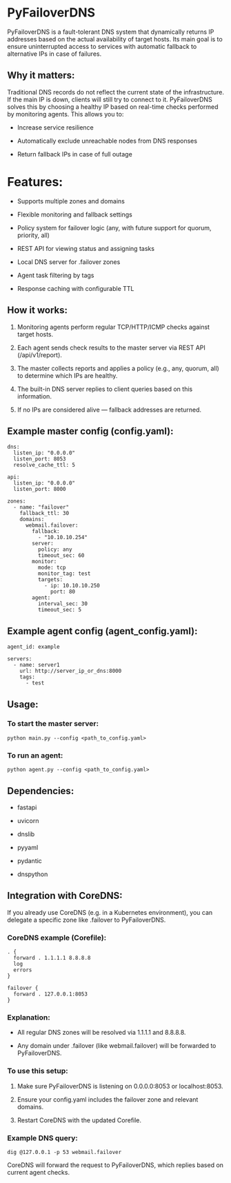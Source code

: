 # PyFailoverDNS
PyFailoverDNS is a fault-tolerant DNS system that dynamically returns IP addresses based on the actual availability of target hosts. Its main goal is to ensure uninterrupted access to services with automatic fallback to alternative IPs in case of failures.

## Why it matters:
Traditional DNS records do not reflect the current state of the infrastructure. If the main IP is down, clients will still try to connect to it. PyFailoverDNS solves this by choosing a healthy IP based on real-time checks performed by monitoring agents. This allows you to:

+ Increase service resilience

+ Automatically exclude unreachable nodes from DNS responses

+ Return fallback IPs in case of full outage

# Features:

+ Supports multiple zones and domains

+ Flexible monitoring and fallback settings

+ Policy system for failover logic (any, with future support for quorum, priority, all)

+ REST API for viewing status and assigning tasks

+ Local DNS server for .failover zones

+ Agent task filtering by tags

+ Response caching with configurable TTL

## How it works:

1. Monitoring agents perform regular TCP/HTTP/ICMP checks against target hosts.

2. Each agent sends check results to the master server via REST API (/api/v1/report).

3. The master collects reports and applies a policy (e.g., any, quorum, all) to determine which IPs are healthy.

4. The built-in DNS server replies to client queries based on this information.

5. If no IPs are considered alive — fallback addresses are returned.

## Example master config (config.yaml):
```
dns:
  listen_ip: "0.0.0.0"
  listen_port: 8053
  resolve_cache_ttl: 5

api:
  listen_ip: "0.0.0.0"
  listen_port: 8000

zones:
  - name: "failover"
    fallback_ttl: 30
    domains:
      webmail.failover:
        fallback:
          - "10.10.10.254"
        server:
          policy: any
          timeout_sec: 60
        monitor:
          mode: tcp
          monitor_tag: test
          targets:
            - ip: 10.10.10.250
              port: 80
        agent:
          interval_sec: 30
          timeout_sec: 5
```

## Example agent config (agent_config.yaml):
```
agent_id: example

servers:
  - name: server1
    url: http://server_ip_or_dns:8000
    tags:
      - test
```


## Usage:
### To start the master server:
`python main.py --config <path_to_config.yaml>`

### To run an agent:
`python agent.py --config <path_to_config.yaml>`

## Dependencies:

+ fastapi

+ uvicorn

+ dnslib

+ pyyaml

+ pydantic

+ dnspython

## Integration with CoreDNS:

If you already use CoreDNS (e.g. in a Kubernetes environment), you can delegate a specific zone like .failover to PyFailoverDNS.

### CoreDNS example (Corefile):
```
. {
  forward . 1.1.1.1 8.8.8.8
  log
  errors
}

failover {
  forward . 127.0.0.1:8053
}
```

### Explanation:

+ All regular DNS zones will be resolved via 1.1.1.1 and 8.8.8.8.

+ Any domain under .failover (like webmail.failover) will be forwarded to PyFailoverDNS.

### To use this setup:

1. Make sure PyFailoverDNS is listening on 0.0.0.0:8053 or localhost:8053.

2. Ensure your config.yaml includes the failover zone and relevant domains.

3. Restart CoreDNS with the updated Corefile.

### Example DNS query:
```
dig @127.0.0.1 -p 53 webmail.failover
```

CoreDNS will forward the request to PyFailoverDNS, which replies based on current agent checks.